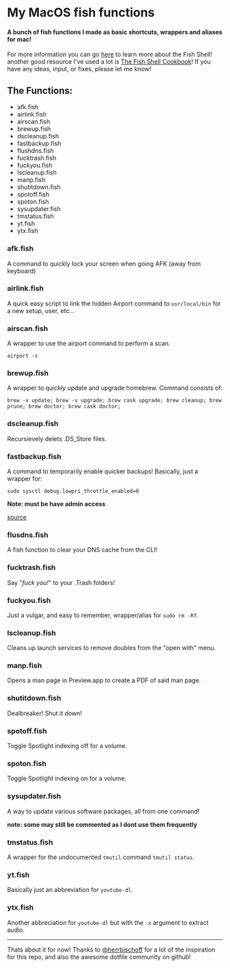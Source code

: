 # My MacOS fish functions


#### A bunch of fish functions I made as basic shortcuts, wrappers and aliases for mac!

For more information you can go [here](https://fishshell.com) to learn more about the Fish Shell! another good resource I've used a lot is [The Fish Shell Cookbook](https://github.com/jorgebucaran/fish-shell-cookbook)! If you have any ideas, input, or fixes, please let me know!  

## The Functions:
- afk.fish
- airlink.fish
- airscan.fish
- brewup.fish
- dscleanup.fish
- fastbackup.fish
- flushdns.fish
- fucktrash.fish
- fuckyou.fish
- lscleanup.fish
- manp.fish
- shutitdown.fish
- spotoff.fish
- spoton.fish
- sysupdater.fish
- tmstatus.fish
- yt.fish
- ytx.fish

### afk.fish
A command to quickly lock your screen when going AFK (away from keyboard)

### airlink.fish
A quick easy script to link the hidden Airport command to `usr/local/bin` for a new setup, user, etc...

### airscan.fish
A wrapper to use the airport command to perform a scan. 

```
airport -s
```

### brewup.fish

A wrapper to quickly update and upgrade homebrew. Command consists of:

```
brew -v update; brew -v upgrade; brew cask upgrade; brew cleanup; brew prune; brew doctor; brew cask doctor;
```

### dscleanup.fish

Recursievely delets .DS_Store files.

### fastbackup.fish

A command to temporarily enable quicker backups! Basically, just a wrapper for:

```
sudo sysctl debug.lowpri_throttle_enabled=0
```

**Note: must be have admin access**

[source](https://lifehacker.com/temporarily-speed-up-a-time-machine-backup-with-a-termi-1785213919)

### flusdns.fish

A fish function to clear your DNS cache from the CLI!

### fucktrash.fish

Say "*fuck you!*" to your .Trash folders!

### fuckyou.fish

Just a vulgar, and easy to remember, wrapper/alias for `sudo rm -Rf`.

### lscleanup.fish

Cleans up launch services to remove doubles from the "open with" menu.

### manp.fish

Opens a man page in Preview.app to create a PDF of said man page. 

### shutitdown.fish

Dealbreaker! Shut it down!

### spotoff.fish

Toggle Spotlight indexing off for a volume.

### spoton.fish

Toggle Spotlight indexing on for a volume. 

### sysupdater.fish

A way to update various software packages, all from one command! 

**note: some may still be commented as I dont use them frequently**

### tmstatus.fish

A wrapper for the undocumented `tmutil` command `tmutil status`.

### yt.fish

Basically just an abbreviation for `youtube-dl`.

### ytx.fish

Another abbreciation for `youtube-dl` but with the `-x` argument to extract audio. 

---

Thats about it for now! Thanks to [@herrbischoff](https://github.com/herrbischoff/fish-osx) for a lot of the inspiration for this repo, and also the awesome dotfile community on github! 